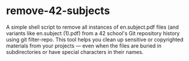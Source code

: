 # remove-42-subjects
A simple shell script to remove all instances of en.subject.pdf files (and variants like en.subject (1).pdf) from a 42 school's Git repository history using git filter-repo. This tool helps you clean up sensitive or copyrighted materials from your projects — even when the files are buried in subdirectories or have special characters in their names.

